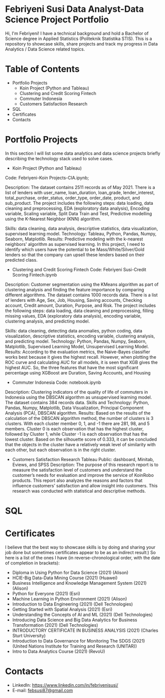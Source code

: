 # Febriyeni Susi Data Analyst-Data Science Project Portfolio

Hi, I'm Febriyeni! I have a technical background and hold a Bachelor of Science degree in Applied Statistics (Politeknik Statistika STIS). This is a repository to showcase skills, share projects and track my progress in Data Analytics / Data Science related topics.

# Table of Contents
- Portfolio Projects
  - Koin Project (Python and Tableau)
  - Clustering and Credit Scoring Fintech
  - Commuter Indonesia
  - Customers Satisfaction Research
- SQL
- Certificates
- Contacts

# Portfolio Projects
In this section I will list some data analytics and data science projects briefly describing the technology stack used to solve cases.

- Koin Project (Python and Tableau)

Code: Febriyeni-Koin Projects-CIA.ipynb;

Description: The dataset contains 2511 records as of May 2021. There is a list of lenders with user_name,	loan_duration,	loan_grade,	lender_interest, total_purchase, order_status,	order_type,	order_date,	product, and	sub_product. The project includes the following steps: data loading, data cleaning and preprocessing, EDA (exploratory data analysis), Encoding variable, Scaling variable, Split Data Train and Test, Predictive modelling using the K-Nearest Neighbor (KNN) algorithm.

Skills: data cleaning, data analysis, descriptive statistics, data visualization, supervised learning model. Technology: Tableau, Python, Pandas, Numpy, Seaborn, Matplotlib.
Results: Predictive modeling with the k-nearest neighbors' algorithm as supervised learning. In this project, I need to identify which users have the potential to be Mass/White/Silver/Gold lenders so that the company can upsell these lenders based on their predicted class.

- Clustering and Credit Scoring Fintech
Code: Febriyeni Susi-Credit Scoring Fintech.ipynb

Description: Customer segmentation using the KMeans algorithm as part of clustering analysis and finding the feature importance by comparing different algorithms. The dataset contains 1000 records data. There is a list of lenders with Age, Sex,	Job,	Housing,	Saving accounts,	Checking account,	Credit amount,	Duration,	Purpose, and	Risk. The project includes the following steps: data loading, data cleaning and preprocessing, filling missing values, EDA (exploratory data analysis), encoding variable, clustering analysis, and predicting model.

Skills: data cleaning, detecting data anomalies, python coding, data visualization, descriptive statistics, encoding variable, clustering analysis, and predicting model.
Technology: Python, Pandas, Numpy, Seaborn, Matplotlib, Supervised Learning Model, Unsupervised Learning Model.
Results: According to the evaluation metrics, the Naive-Bayes classifier works best because it gives the highest recall. However, when plotting the ROC curve and calculating AUC for all models, it is seen that XGB gives the highest AUC. So, the three features that have the most significant percentage using XGBoost are Duration, Saving Accounts, and Housing

- Commuter Indonesia
Code: notebook.ipynb

Description: Clustering indicators of the quality of life of commuters in Indonesia using the DBSCAN algorithm as unsupervised learning model. The dataset contains 384 records data.
Skills and Technology: Python, Pandas, Numpy, Matplotlib, Data Visualization, Principal Component Analysis (PCA), DBSCAN algorithm.
Results: Based on the results of the calculation of the DBSCAN algorithm method, the number of clusters is 3 clusters. With each cluster member 0, 1, and -1 there are 281, 98, and 5 members. Cluster 0 is each observation that has the highest cluster, followed by Cluster 1, while Cluster -1 is each observation that has the lowest cluster. Based on the silhouette score of 0.333, it can be concluded that the objects in the cluster have a relatively weak level of similarity with each other, but each observation is in the right cluster.

- Customers Satisfaction Research
Tableau Public: dashboard, Minitab, Eviews, and SPSS
Description: The purpose of this research report is to measure the satisfaction level of customers and understand the customer’s needs for evaluation and improve the service of KoinRobo products. This report also analyzes the reasons and factors that influence customers’ satisfaction and allow insight into customers. This research was conducted with statistical and descriptive methods.

# SQL

# Certificates
I believe that the best way to showcase skills is by doing and sharing your job done but sometimes certificates appear to be as an indirect result:) So here is a list of the ones I have (in reverse-chronological order, with the date of completion in brackets):

- Diploma in Using Python for Data Science	(2021) (Alison)
- HCIE-Big Data-Data Mining Course	(2021) (Huawei)
- Business Intelligence and Knowledge Management System 	(2021) (Alison)
- Python for Everyone	(2021) (Esri)	
- Machine Learning in Python Environment	(2021) (Alison)
- Introduction to Data Engineering	(2021) (Dell Technologies)
- Getting Started with Spatial Analysis	(2021) (Esri)	
- Understanding the Concepts of AI and ML	(2021) (Dell Technologies)
- Introducing Data Science and Big Data Analytics for Business Transformation	(2021) (Dell Technologies)
- INTRODUCTORY CERTIFICATE IN BUSINESS ANALYSIS	(2021) (Charles Sturt University)
- Introduction to Data Governance for Monitoring The SDGS	(2021) (United Nations Institute for Training and Research (UNITAR))
- Intro to Data Analytics Course	(2021) (RevoU)

# Contacts
- LinkedIn: https://www.linkedin.com/in/febriyenisusi/
- E-mail: febsusi87@gmail.com
